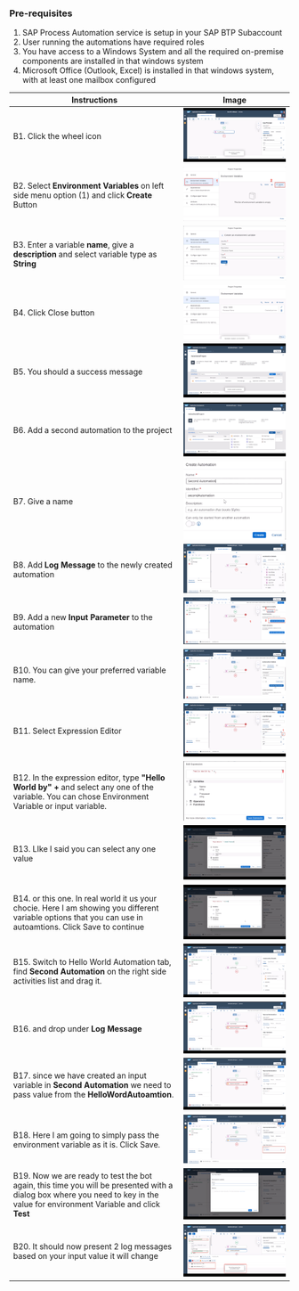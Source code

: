 ### Pre-requisites
 
1. SAP Process Automation service is setup in your SAP BTP Subaccount
2. User running the automations have required roles
3. You have access to a Windows System and all the required on-premise components are installed in that windows system
4. Microsoft Office (Outlook, Excel) is installed in that windows system, with at least one mailbox configured


Instructions | Image
------------ | -----
B1.  Click the wheel icon | ![Click the Wheel Icon !](Images/SettingsIcon.png)
B2.  Select **Environment Variables** on left side menu option (1) and click **Create** Button | ![Create a new Environment Variable!](Images/ClickCreateMenu.png)
B3.  Enter a variable **name**, give a **description** and select variable type as **String** | ![Enter Variable Metadata!](Images/VariableMetadata.png)
B4.  Click Close button | ![Click Close Button!](Images/ClickCloseButton.png)
B5.  You should a success message | ![Variable Success Message!](Images/VariableSuccessMessage.png)
B6.  Add a second automation to the project | ![Add a second automation to the project!](Images/AddNewAutomation.png)
B7.  Give a name | ![Add the project metadata!](Images/SecondProjectMetadata.png)
B8.  Add **Log Message** to the newly created automation | ![Second Log Message!](Images/SecondLogMessage.png)
B9.  Add a new **Input Parameter** to the automation | ![Click Input Parameter!](Images/EnterInputParameter.png)
B10. You can give your preferred variable name. | ![Enter Input Variable Name!](Images/EnterInputVariableName.png)
B11. Select Expression Editor | ![Select Expression Editor !](Images/SelectExpressionEditor.png)
B12. In the expression editor, type **"Hello World by" +** and select any one of the  variable.  You can chose Environment Variable or input variable. | ![Enter Expression Editor !](Images/ExpressionEditor.png)
B13. LIke I said you can select any one value | ![Select Appropriate Variable!](Images/SelectAppropriateVariable.png)
B14. or this one. In real world it us your chocie. Here I am showing you different variable options that you can use in autoamtions. Click Save to continue | ![Select Environment Variable!](Images/SelectEnvironmentVariable.png)
B15. Switch to Hello World Automation tab, find **Second Automation** on the right side activities list and drag it. | ![Locate Second Automation!](Images/AddSecondAutomation.png)
B16. and drop under **Log Message** | ![Second Automation within Flow](Images/SecondAutomationInsideFlow.png)
B17. since we have created an input variable in **Second Automation** we need to pass value from the **HelloWordAutoamtion**. | ![Need Input Variable!](Images/NeedInputVariable.png)
B18. Here I am going to simply pass the environment variable as it is. Click Save. | ![Associate Environment Variable!](Images/AssociateEnvironmentVariable.png)
B19.  Now we are ready to test the bot again, this time you will be presented with a dialog box where you need to key in the value for environment Variable and click **Test** | ![Enter Environment Variable Value!](Images/EnterVariableValue.png)
B20. It should now present 2 log messages based on your input value it will change | ![Second Exeuction Test Results!](Images/2ndExecutionTestResults.png)

